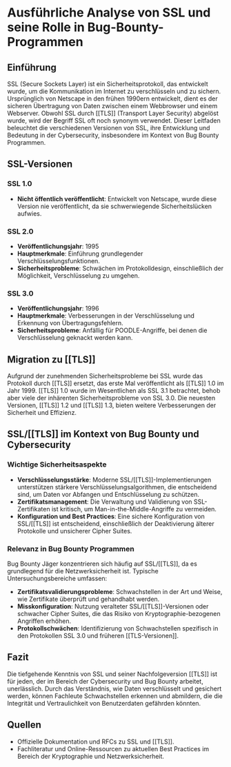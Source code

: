 
# Ausführliche Analyse von SSL und seine Rolle in Bug-Bounty-Programmen

## Einführung

SSL (Secure Sockets Layer) ist ein Sicherheitsprotokoll, das entwickelt wurde, um die Kommunikation im Internet zu verschlüsseln und zu sichern. Ursprünglich von Netscape in den frühen 1990ern entwickelt, dient es der sicheren Übertragung von Daten zwischen einem Webbrowser und einem Webserver. Obwohl SSL durch [[TLS]] (Transport Layer Security) abgelöst wurde, wird der Begriff SSL oft noch synonym verwendet. Dieser Leitfaden beleuchtet die verschiedenen Versionen von SSL, ihre Entwicklung und Bedeutung in der Cybersecurity, insbesondere im Kontext von Bug Bounty Programmen.

## SSL-Versionen

### SSL 1.0

- **Nicht öffentlich veröffentlicht**: Entwickelt von Netscape, wurde diese Version nie veröffentlicht, da sie schwerwiegende Sicherheitslücken aufwies.

### SSL 2.0

- **Veröffentlichungsjahr**: 1995
- **Hauptmerkmale**: Einführung grundlegender Verschlüsselungsfunktionen.
- **Sicherheitsprobleme**: Schwächen im Protokolldesign, einschließlich der Möglichkeit, Verschlüsselung zu umgehen.

### SSL 3.0

- **Veröffentlichungsjahr**: 1996
- **Hauptmerkmale**: Verbesserungen in der Verschlüsselung und Erkennung von Übertragungsfehlern.
- **Sicherheitsprobleme**: Anfällig für POODLE-Angriffe, bei denen die Verschlüsselung geknackt werden kann.

## Migration zu [[TLS]]

Aufgrund der zunehmenden Sicherheitsprobleme bei SSL wurde das Protokoll durch [[TLS]] ersetzt, das erste Mal veröffentlicht als [[TLS]] 1.0 im Jahr 1999. [[TLS]] 1.0 wurde im Wesentlichen als SSL 3.1 betrachtet, behob aber viele der inhärenten Sicherheitsprobleme von SSL 3.0. Die neuesten Versionen, [[TLS]] 1.2 und [[TLS]] 1.3, bieten weitere Verbesserungen der Sicherheit und Effizienz.

## SSL/[[TLS]] im Kontext von Bug Bounty und Cybersecurity

### Wichtige Sicherheitsaspekte

- **Verschlüsselungsstärke**: Moderne SSL/[[TLS]]-Implementierungen unterstützen stärkere Verschlüsselungsalgorithmen, die entscheidend sind, um Daten vor Abfangen und Entschlüsselung zu schützen.
- **Zertifikatsmanagement**: Die Verwaltung und Validierung von SSL-Zertifikaten ist kritisch, um Man-in-the-Middle-Angriffe zu vermeiden.
- **Konfiguration und Best Practices**: Eine sichere Konfiguration von SSL/[[TLS]] ist entscheidend, einschließlich der Deaktivierung älterer Protokolle und unsicherer Cipher Suites.

### Relevanz in Bug Bounty Programmen

Bug Bounty Jäger konzentrieren sich häufig auf SSL/[[TLS]], da es grundlegend für die Netzwerksicherheit ist. Typische Untersuchungsbereiche umfassen:

- **Zertifikatsvalidierungsprobleme**: Schwachstellen in der Art und Weise, wie Zertifikate überprüft und gehandhabt werden.
- **Misskonfiguration**: Nutzung veralteter SSL/[[TLS]]-Versionen oder schwacher Cipher Suites, die das Risiko von Kryptographie-bezogenen Angriffen erhöhen.
- **Protokollschwächen**: Identifizierung von Schwachstellen spezifisch in den Protokollen SSL 3.0 und früheren [[TLS-Versionen]].

## Fazit

Die tiefgehende Kenntnis von SSL und seiner Nachfolgeversion [[TLS]] ist für jeden, der im Bereich der Cybersecurity und Bug Bounty arbeitet, unerlässlich. Durch das Verständnis, wie Daten verschlüsselt und gesichert werden, können Fachleute Schwachstellen erkennen und abmildern, die die Integrität und Vertraulichkeit von Benutzerdaten gefährden könnten.

## Quellen

- Offizielle Dokumentation und RFCs zu SSL und [[TLS]].
- Fachliteratur und Online-Ressourcen zu aktuellen Best Practices im Bereich der Kryptographie und Netzwerksicherheit.
